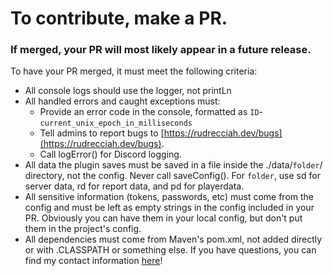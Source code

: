 # To contribute, make a PR.
### If merged, your PR will most likely appear in a future release.
To have your PR merged, it must meet the following criteria:
* All console logs should use the logger, not printLn
* All handled errors and caught exceptions must:
   * Provide an error code in the console, formatted as `ID`-`current_unix_epoch_in_milliseconds`
   * Tell admins to report bugs to [https://rudrecciah.dev/bugs](https://rudrecciah.dev/bugs).
   * Call logError() for Discord logging.
* All data the plugin saves must be saved in a file inside the ./data/`folder`/ directory, not the config. Never call saveConfig(). For `folder`, use sd for server data, rd for report data, and pd for playerdata.
* All sensitive information (tokens, passwords, etc) must come from the config and must be left as empty strings in the config included in your PR. Obviously you can have them in your local config, but don't put them in the project's config.
* All dependencies must come from Maven's pom.xml, not added directly or with .CLASSPATH or something else.
If you have questions, you can find my contact information [here](https://rudrecciah.dev/#contact)!
